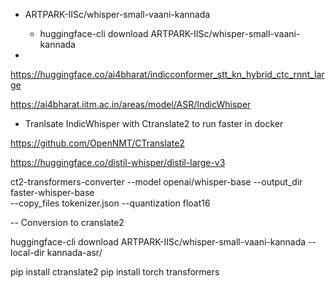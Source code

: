 

- ARTPARK-IISc/whisper-small-vaani-kannada
    - huggingface-cli download ARTPARK-IISc/whisper-small-vaani-kannada

- 

https://huggingface.co/ai4bharat/indicconformer_stt_kn_hybrid_ctc_rnnt_large


https://ai4bharat.iitm.ac.in/areas/model/ASR/IndicWhisper

- Tranlsate IndicWhisper with Ctranslate2 to run faster in docker

https://github.com/OpenNMT/CTranslate2


https://huggingface.co/distil-whisper/distil-large-v3

ct2-transformers-converter --model openai/whisper-base --output_dir faster-whisper-base \
    --copy_files tokenizer.json --quantization float16

-- Conversion to cranslate2

huggingface-cli download ARTPARK-IISc/whisper-small-vaani-kannada --local-dir kannada-asr/

pip install ctranslate2
pip install torch transformers